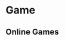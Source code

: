 <script setup>
import { ref } from 'vue';
import NavContainer from '../components/NavContainer.vue';
import newsData from '../assets/entertainment/game.json';

const data = ref(newsData);
</script>

# Game

## Online Games

<NavContainer :data="data.online"/>
